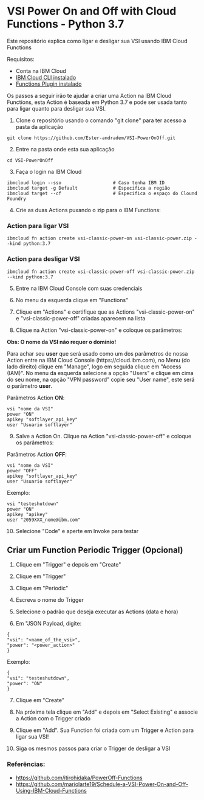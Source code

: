 # VSI Power On and Off with Cloud Functions - Python 3.7
Este repositório explica como ligar e desligar sua VSI usando IBM Cloud Functions

Requisitos:
- Conta na IBM Cloud
- <a href="https://cloud.ibm.com/docs/cli?topic=cloud-cli-install-ibmcloud-cli">IBM Cloud CLI instalado</a>
- <a href="https://cloud.ibm.com/docs/cli?topic=cloud-cli-plug-ins">Functions Plugin instalado</a>

Os passos a seguir irão te ajudar a criar uma Action na IBM Cloud Functions, 
esta Action é baseada em Python 3.7 e pode ser usada tanto para ligar quanto para desligar sua VSI.


1. Clone o repositório usando o comando "git clone" para ter acesso a pasta da aplicação
````shel
git clone https://github.com/Ester-andradem/VSI-PowerOnOff.git
````

2. Entre na pasta onde esta sua aplicação
````shel
cd VSI-PowerOnOff
````

3. Faça o login na IBM Cloud
````shel
ibmcloud login --sso                   # Caso tenha IBM ID
ibmcloud target -g Default             # Especifica a região
ibmcloud target --cf                   # Especifica o espaço do Clound Foundry
````

4. Crie as duas Actions puxando o zip para o IBM Functions:

### Action para ligar VSI
```shel
ibmcloud fn action create vsi-classic-power-on vsi-classic-power.zip --kind python:3.7
```

### Action para desligar VSI
```shel
ibmcloud fn action create vsi-classic-power-off vsi-classic-power.zip --kind python:3.7
```

5. Entre na IBM Cloud Console com suas credenciais

6. No menu da esquerda clique em "Functions"

7. Clique em "Actions" e certifique que as Actions "vsi-classic-power-on" e "vsi-classic-power-off" criadas aparecem na lista 

8. Clique na Action "vsi-classic-power-on" e coloque os parâmetros:

<p><strong>Obs: O nome da VSI não requer o domínio!</strong></p>

<p>Para achar seu <strong>user</strong> que será usado como um dos parâmetros de nossa Action entre na IBM Cloud Console (https://cloud.ibm.com), no Menu (do lado direito) clique em "Manage", logo em seguida clique em "Access (IAM)". No menu da esquerda selecione a opção "Users" e clique em cima do seu nome, na opção "VPN password" copie seu "User name", este será o parâmetro <strong>user</strong>.</p>

<p>Parâmetros Action <strong>ON</strong>:</p>

```shel
vsi "nome da VSI"
power "ON"
apikey "softlayer_api_key"
user "Usuario softlayer"
```

9. Salve a Action On. Clique na Action "vsi-classic-power-off" e coloque os parâmetros:

<p>Parâmetros Action <strong>OFF</strong>:</p>

```shel
vsi "nome da VSI"
power "OFF"
apikey "softlayer_api_key"
user "Usuario softlayer"
```

Exemplo:
```shel
vsi "testeshutdown"
power "ON"
apikey "apikey"
user "2059XXX_nome@ibm.com"
```

10. Selecione "Code" e aperte em Invoke para testar


## Criar um Function Periodic Trigger (Opcional)

1. Clique em "Trigger" e depois em "Create"

2. Clique em "Trigger"

3. Clique em "Periodic"

4. Escreva o nome do Trigger

5. Selecione o padrão que deseja executar as Actions (data e hora)

6. Em "JSON Payload, digite:
```shel
{
"vsi": "<name_of_the_vsi>",
"power": "<power_action>"
}
```

Exemplo:
```shel
{
"vsi": "testeshutdown",
"power": "ON"
}
```

7. Clique em "Create"

8. Na próxima tela clique em "Add" e depois em "Select Existing" e associe a Action com o Trigger criado 

9. Clique em "Add". Sua Function foi criada com um Trigger e Action para ligar sua VSI!

11. Siga os mesmos passos para criar o Trigger de desligar a VSI


### Referências:
- https://github.com/itirohidaka/PowerOff-Functions
- https://github.com/mariolarte19/Schedule-a-VSI-Power-On-and-Off-Using-IBM-Cloud-Functions
